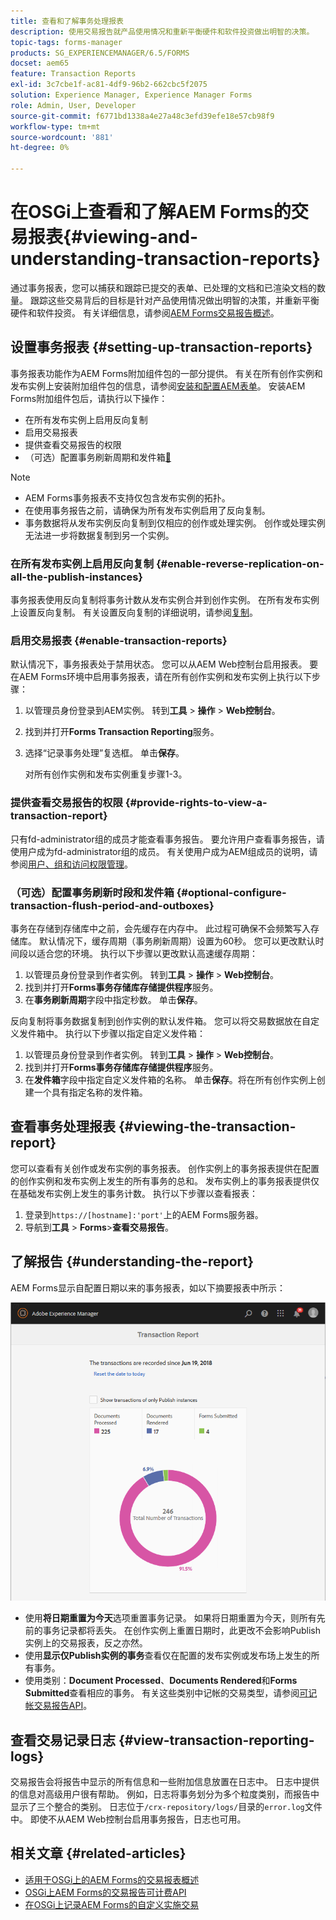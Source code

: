 ```yaml
---
title: 查看和了解事务处理报表
description: 使用交易报告就产品使用情况和重新平衡硬件和软件投资做出明智的决策。
topic-tags: forms-manager
products: SG_EXPERIENCEMANAGER/6.5/FORMS
docset: aem65
feature: Transaction Reports
exl-id: 3c7cbe1f-ac81-4df9-96b2-662cbc5f2075
solution: Experience Manager, Experience Manager Forms
role: Admin, User, Developer
source-git-commit: f6771bd1338a4e27a48c3efd39efe18e57cb98f9
workflow-type: tm+mt
source-wordcount: '881'
ht-degree: 0%

---
```


# 在OSGi上查看和了解AEM Forms的交易报表{#viewing-and-understanding-transaction-reports}

通过事务报表，您可以捕获和跟踪已提交的表单、已处理的文档和已渲染文档的数量。 跟踪这些交易背后的目标是针对产品使用情况做出明智的决策，并重新平衡硬件和软件投资。 有关详细信息，请参阅[AEM Forms交易报告概述](../../forms/using/transaction-reports-overview.md)。

## 设置事务报表  {#setting-up-transaction-reports}

事务报表功能作为AEM Forms附加组件包的一部分提供。 有关在所有创作实例和发布实例上安装附加组件包的信息，请参阅[安装和配置AEM表单](/help/forms/using/installing-configuring-aem-forms-osgi.md)。 安装AEM Forms附加组件包后，请执行以下操作：

* 在所有发布实例上启用反向复制
* 启用交易报表
* 提供查看交易报告的权限
* （可选）配置事务刷新周期和发件箱[&#128279;](/help/forms/using/installing-configuring-aem-forms-osgi.md)

>[!NOTE]
>
>* AEM Forms事务报表不支持仅包含发布实例的拓扑。
>* 在使用事务报告之前，请确保为所有发布实例启用了反向复制。
>* 事务数据将从发布实例反向复制到仅相应的创作或处理实例。 创作或处理实例无法进一步将数据复制到另一个实例。
>

### 在所有发布实例上启用反向复制 {#enable-reverse-replication-on-all-the-publish-instances}

事务报表使用反向复制将事务计数从发布实例合并到创作实例。 在所有发布实例上设置反向复制。 有关设置反向复制的详细说明，请参阅[复制](/help/sites-deploying/replication.md)。

### 启用交易报表 {#enable-transaction-reports}

默认情况下，事务报表处于禁用状态。 您可以从AEM Web控制台启用报表。 要在AEM Forms环境中启用事务报表，请在所有创作实例和发布实例上执行以下步骤：

1. 以管理员身份登录到AEM实例。 转到&#x200B;**工具** > **操作** > **Web控制台**。
1. 找到并打开&#x200B;**Forms Transaction Reporting**&#x200B;服务。
1. 选择“记录事务处理”复选框。 单击&#x200B;**保存**。

   对所有创作实例和发布实例重复步骤1-3。

### 提供查看交易报告的权限 {#provide-rights-to-view-a-transaction-report}

只有fd-administrator组的成员才能查看事务报告。 要允许用户查看事务报告，请使用户成为fd-administrator组的成员。 有关使用户成为AEM组成员的说明，请参阅[用户、组和访问权限管理](/help/sites-administering/user-group-ac-admin.md)。

### （可选）配置事务刷新时段和发件箱 {#optional-configure-transaction-flush-period-and-outboxes}

事务在存储到存储库中之前，会先缓存在内存中。 此过程可确保不会频繁写入存储库。 默认情况下，缓存周期（事务刷新周期）设置为60秒。 您可以更改默认时间段以适合您的环境。 执行以下步骤以更改默认高速缓存周期：

1. 以管理员身份登录到作者实例。 转到&#x200B;**工具** > **操作** > **Web控制台**。
1. 找到并打开&#x200B;**Forms事务存储库存储提供程序**&#x200B;服务。
1. 在&#x200B;**事务刷新周期**&#x200B;字段中指定秒数。 单击&#x200B;**保存**。

反向复制将事务数据复制到创作实例的默认发件箱。 您可以将交易数据放在自定义发件箱中。 执行以下步骤以指定自定义发件箱：

1. 以管理员身份登录到作者实例。 转到&#x200B;**工具** > **操作** > **Web控制台**。
1. 找到并打开&#x200B;**Forms事务存储库存储提供程序**&#x200B;服务。
1. 在&#x200B;**发件箱**&#x200B;字段中指定自定义发件箱的名称。 单击&#x200B;**保存**。将在所有创作实例上创建一个具有指定名称的发件箱。

## 查看事务处理报表 {#viewing-the-transaction-report}

您可以查看有关创作或发布实例的事务报表。 创作实例上的事务报表提供在配置的创作实例和发布实例上发生的所有事务的总和。 发布实例上的事务报表提供仅在基础发布实例上发生的事务计数。 执行以下步骤以查看报表：

1. 登录到`https://[hostname]:'port'`上的AEM Forms服务器。
1. 导航到&#x200B;**工具** > **Forms**>**查看交易报告**。

## 了解报告 {#understanding-the-report}

AEM Forms显示自配置日期以来的事务报表，如以下摘要报表中所示：

![sample-transaction-report-author](assets/sample-transaction-report-author.png)

* 使用&#x200B;**将日期重置为今天**&#x200B;选项重置事务记录。 如果将日期重置为今天，则所有先前的事务记录都将丢失。 在创作实例上重置日期时，此更改不会影响Publish实例上的交易报表，反之亦然。
* 使用&#x200B;**显示仅Publish实例的事务**&#x200B;查看仅在配置的发布实例或发布场上发生的所有事务。
* 使用类别：**Document Processed**、**Documents Rendered**&#x200B;和&#x200B;**Forms Submitted**&#x200B;查看相应的事务。 有关这些类别中记帐的交易类型，请参阅[可记帐交易报告API](../../forms/using/transaction-reports-billable-apis.md)。

## 查看交易记录日志 {#view-transaction-reporting-logs}

交易报告会将报告中显示的所有信息和一些附加信息放置在日志中。 日志中提供的信息对高级用户很有帮助。 例如，日志将事务划分为多个粒度类别，而报告中显示了三个整合的类别。 日志位于`/crx-repository/logs/`目录的`error.log`文件中。 即使不从AEM Web控制台启用事务报告，日志也可用。

## 相关文章 {#related-articles}

* [适用于OSGi上的AEM Forms的交易报表概述](../../forms/using/transaction-reports-overview.md)
* [OSGi上AEM Forms的交易报告可计费API](../../forms/using/transaction-reports-billable-apis.md)
* [在OSGi上记录AEM Forms的自定义实施交易](/help/forms/using/record-transaction-custom-implementation.md)
